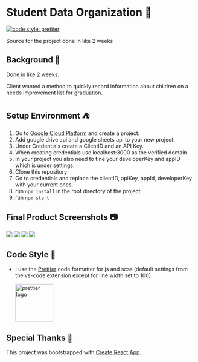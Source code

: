 # Student Data Organization :school:

[![code style: prettier](https://img.shields.io/badge/code_style-prettier-ff69b4.svg?style=flat-square)](https://github.com/prettier/prettier)

Source for the project done in like 2 weeks

## Background :flags:

Done in like 2 weeks.

Client wanted a method to quickly record information about children on a needs improvement list for graduation.

## Setup Environment :tent:
1. Go to [Google Cloud Platform](https://console.cloud.google.com/) and create a project. 
2. Add google drive api and google sheets api to your new project.
3. Under Credentials create a ClientID and an API Key.
4. When creating credentials use localhost:3000 as the verified domain
5. In your project you also need to fine your developerKey and appID which is under settings.
6. Clone this repository
7. Go to credentials and replace the clientID, apiKey, appId, developerKey with your current ones.
8. run `npm install` in the root directory of the project
9. run `npm start`

## Final Product Screenshots :camera:

![](https://github.com/dumblole/PHS-client-project/blob/master/images/firefox_2019-06-12_05-31-48.png)
![](https://github.com/dumblole/PHS-client-project/blob/master/images/firefox_2019-06-12_05-32-07.png)
![](https://github.com/dumblole/PHS-client-project/blob/master/images/firefox_2019-06-12_05-36-29.png)
![](https://github.com/dumblole/PHS-client-project/blob/master/images/chrome_2019-06-12_05-34-16.png)

## Code Style :art:

-   I use the [Prettier](https://prettier.io/) code formatter for js and scss (default settings from the vs-code extension except for line width set to 100).

    [<img src ="https://prettier.io/icon.png" alt="prettier logo" width="100" height="100">](https://prettier.io/)
    

## Special Thanks :pray:





This project was bootstrapped with [Create React App](https://github.com/facebook/create-react-app).

